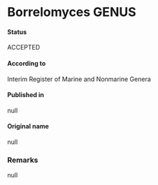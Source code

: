 Borrelomyces GENUS
=======

#### Status
ACCEPTED

#### According to
Interim Register of Marine and Nonmarine Genera

#### Published in
null

#### Original name
null

### Remarks
null